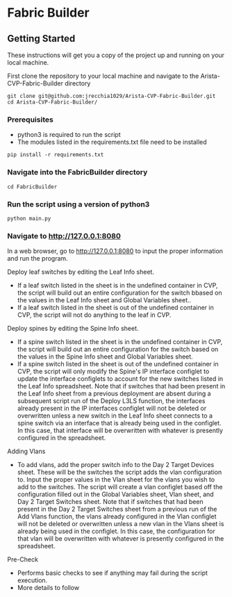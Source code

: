 # Fabric Builder

## Getting Started

These instructions will get you a copy of the project up and running on your local machine.

First clone the repository to your local machine and navigate to the Arista-CVP-Fabric-Builder directory

```
git clone git@github.com:jrecchia1029/Arista-CVP-Fabric-Builder.git
cd Arista-CVP-Fabric-Builder/
```


### Prerequisites
- python3 is required to run the script
- The modules listed in the requirements.txt file need to be installed
```
pip install -r requirements.txt
```

### Navigate into the FabricBuilder directory

```
cd FabricBuilder
```

### Run the script using a version of python3

```
python main.py
```

### Navigate to http://127.0.0.1:8080

In a web browser, go to http://127.0.0.1:8080 to input the proper information and run the program.

Deploy leaf switches by editing the Leaf Info sheet.
- If a leaf switch listed in the sheet is in the undefined container in CVP, the script will build out  an entire configuration for the switch bbased on the values in the Leaf Info sheet and Global Variables sheet..
- If a leaf switch listed in the sheet is out of the undefined container in CVP, the script will not do anything to the leaf in CVP.

Deploy spines by editing the Spine Info sheet.
- If a spine switch listed in the sheet is in the undefined container in CVP, the script will build out an entire configuration for the switch based on the values in the Spine Info sheet and Global Variables sheet.
- If a spine switch listed in the sheet is out of the undefined container in CVP, the script will only modify the Spine's IP interface configlet to update the interface configlets to account for the new switches listed in the Leaf Info spreadsheet.  Note that if switches that had been present in the Leaf Info sheet from a previous deployment are absent during a subsequent script run of the Deploy L3LS function, the interfaces already present in the IP interfaces configlet will not be deleted or overwritten unless a new switch in the Leaf Info sheet connects to a spine switch via an interface  that is already being used in the configlet.  In this case, that interface will be overwritten with whatever is presently configured in the spreadsheet.

Adding Vlans
- To add vlans, add the proper switch info to the Day 2 Target Devices sheet.  These will be the switches the script adds the vlan configuration to.   Input the proper values in the Vlan sheet for the vlans you wish to add to the switches.  The script will create a vlan configlet based off the configuration filled out in the Global Variables sheet, Vlan sheet, and Day 2 Target Switches sheet.  Note that if switches that had been present in the Day 2 Target Switches sheet from a previous run of the Add Vlans function, the vlans already configured in the Vlan configlet will not be deleted or overwritten unless a new vlan in the Vlans sheet is already being used in the configlet.  In this case, the configuration for that vlan will be overwritten with whatever is presently configured in the spreadsheet.

Pre-Check
- Performs basic checks to see if anything may fail during the script execution.
- More details to follow
